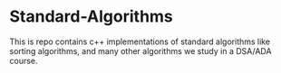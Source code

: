 # Standard-Algorithms
This is repo contains c++ implementations of standard algorithms like sorting algorithms, and many other algorithms we study in a DSA/ADA course.
